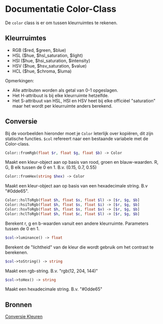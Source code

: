 # Documentatie Color-Class
De `color` class is er om tussen kleurruimtes te rekenen.

## Kleurruimtes
- RGB ($red, $green, $blue)
- HSL ($hue, $hsl_saturation, $light)
- HSI ($hue, $hsi_saturation, $intensity)
- HSV ($hue, $hsv_saturation, $value)
- HCL ($hue, $chroma, $luma)

Opmerkingen:
* Alle attributen worden als getal van 0-1 opgeslagen.
* Het H-attribuut is bij elke kleurruimte hetzelfde.
* Het S-attribuut van HSL, HSI en HSV heet bij elke officiëel "saturation" maar
het wordt per kleurruimte anders berekend.

## Conversie
Bij de voorbeelden hieronder moet je `Color` leterlijk over kopiëren, dit zijn
statische functies. `$col` refereert naar een bestaande variabele met de
Color-class.
```php
Color::fromRgb(float $r, float $g, float $b) -> Color
```
Maakt een kleur-object aan op basis van rood, groen en blauw-waarden. R, G, B
elk tussen de 0 en 1. B.v. (0.15, 0.7, 0.55)

```php
Color::fromHex(string $hex) -> Color
```
Maakt een kleur-object aan op basis van een hexadecimale string. B.v "#0dde65".

```php
Color::hslToRgb(float $h, float $s, float $l) -> [$r, $g, $b]
Color::hsiToRgb(float $h, float $s, float $i) -> [$r, $g, $b]
Color::hsvToRgb(float $h, float $s, float $v) -> [$r, $g, $b]
Color::hclToRgb(float $h, float $c, float $l) -> [$r, $g, $b]
```
Berekent r, g en b-waarden vanuit een andere kleurruimte. Parameters tussen de
0 en 1.

```php
$col->luminance() -> float
```
Berekent de "lichtheid" van de kleur die wordt gebruik om het contrast te
berekenen.

```php
$col->toString() -> string
```
Maakt een rgb-string. B.v. "rgb(12, 204, 144)"

```php
$col->toHex() -> string
```
Maakt een hexadecimale string. B.v. "#0dde65"

## Bronnen
[Conversie Kleuren](https://en.wikipedia.org/wiki/HSL_and_HSV#Luma,_chroma_and_hue_to_RGB)
